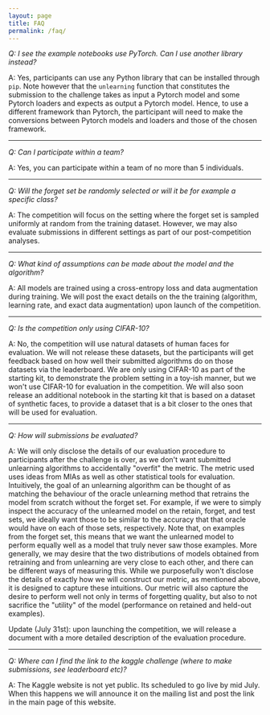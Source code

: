 ```yaml
---
layout: page
title: FAQ
permalink: /faq/
---
```


_Q: I see the example notebooks use PyTorch. Can I use another library instead?_

A: Yes, participants can use any Python library that can be installed through `pip`. Note however that the `unlearning` function that constitutes the submission to the challenge takes as input a Pytorch model and some Pytorch loaders and expects as output a Pytorch model. Hence, to use a different framework than Pytorch, the participant will need to make the conversions between Pytorch models and loaders and those of the chosen framework.

---

_Q: Can I participate within a team?_

A: Yes, you can participate within a team of no more than 5 individuals.

---

_Q: Will the forget set be randomly selected or will it be for example a specific class?_

A: The competition will focus on the setting where the forget set is sampled uniformly at random from the training dataset. However, we may also evaluate submissions in different settings as part of our post-competition analyses.


---

_Q: What kind of assumptions can be made about the model and the algorithm?_

A: All models are trained using a cross-entropy loss and data augmentation during training. We will post the exact details on the the training (algorithm, learning rate, and exact data augmentation) upon launch of the competition.

---

_Q: Is the competition only using CIFAR-10?_

A: No, the competition will use natural datasets of human faces for evaluation. We will not release these datasets, but the participants will get feedback based on how well their submitted algorithms do on those datasets via the leaderboard. We are only using CIFAR-10 as part of the starting kit, to demonstrate the problem setting in a toy-ish manner, but we won't use CIFAR-10 for evaluation in the competition. We will also soon release an additional notebook in the starting kit that is based on a dataset of synthetic faces, to provide a dataset that is a bit closer to the ones that will be used for evaluation.

---

_Q: How will submissions be evaluated?_

A: We will only disclose the details of our evaluation procedure to participants after the challenge is over, as we don't want submitted unlearning algorithms to accidentally "overfit" the metric. The metric used uses ideas from MIAs as well as other statistical tools for evaluation. Intuitively, the goal of an unlearning algorithm can be thought of as matching the behaviour of the oracle unlearning method that retrains the model from scratch without the forget set. For example, if we were to simply inspect the accuracy of the unlearned model on the retain, forget, and test sets, we ideally want those to be similar to the accuracy that that oracle would have on each of those sets, respectively. Note that, on examples from the forget set, this means that we want the unlearned model to perform equally well as a model that truly never saw those examples. More generally, we may desire that the two distributions of models obtained from retraining and from unlearning are very close to each other, and there can be different ways of measuring this. While we purposefully won't disclose the details of exactly how we will construct our metric, as mentioned above, it is designed to capture these intuitions. Our metric will also capture the desire to perform well not only in terms of forgetting quality, but also to not sacrifice the "utility" of the model (performance on retained and held-out examples).

Update (July 31st): upon launching the competition, we will release a document with a more detailed description of the evaluation procedure.

---

_Q: Where can I find the link to the kaggle challenge (where to make submissions, see leaderboard etc)?_

A: The Kaggle website is not yet public. Its scheduled to go live by mid July. When this happens we will announce it on the mailing list and post the link in the main page of this website.


